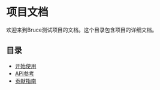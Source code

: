 # 项目文档

欢迎来到Bruce测试项目的文档。这个目录包含项目的详细文档。

## 目录

- [开始使用](./getting-started.md)
- [API参考](./api-reference.md)
- [贡献指南](./contributing.md)
